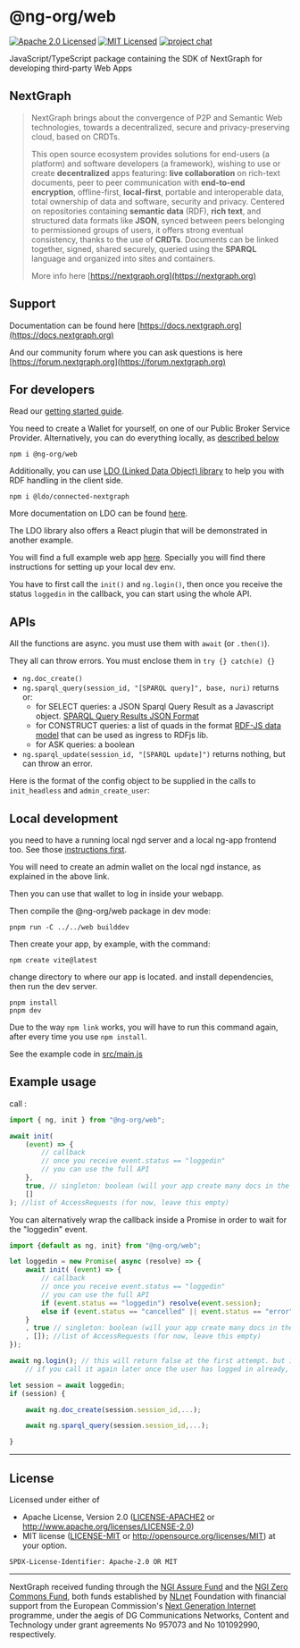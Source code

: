# @ng-org/web

[![Apache 2.0 Licensed][license-image]][license-link]
[![MIT Licensed][license-image2]][license-link2]
[![project chat](https://img.shields.io/badge/zulip-join_chat-brightgreen.svg)](https://forum.nextgraph.org)

JavaScript/TypeScript package containing the SDK of NextGraph for developing third-party Web Apps

## NextGraph

> NextGraph brings about the convergence of P2P and Semantic Web technologies, towards a decentralized, secure and privacy-preserving cloud, based on CRDTs.
>
> This open source ecosystem provides solutions for end-users (a platform) and software developers (a framework), wishing to use or create **decentralized** apps featuring: **live collaboration** on rich-text documents, peer to peer communication with **end-to-end encryption**, offline-first, **local-first**, portable and interoperable data, total ownership of data and software, security and privacy. Centered on repositories containing **semantic data** (RDF), **rich text**, and structured data formats like **JSON**, synced between peers belonging to permissioned groups of users, it offers strong eventual consistency, thanks to the use of **CRDTs**. Documents can be linked together, signed, shared securely, queried using the **SPARQL** language and organized into sites and containers.
>
> More info here [https://nextgraph.org](https://nextgraph.org)

## Support

Documentation can be found here [https://docs.nextgraph.org](https://docs.nextgraph.org)

And our community forum where you can ask questions is here [https://forum.nextgraph.org](https://forum.nextgraph.org)

## For developers

Read our [getting started guide](https://docs.nextgraph.org/en/getting-started/).

You need to create a Wallet for yourself, on one of our Public Broker Service Provider. Alternatively, you can do everything locally, as [described below](#local-development)

```
npm i @ng-org/web
```

Additionally, you can use [LDO (Linked Data Object) library](https://ldo.js.org/latest/guides/nextgraph/) to help you with RDF handling in the client side.

```
npm i @ldo/connected-nextgraph
```

More documentation on LDO can be found [here](https://www.npmjs.com/package/@ldo/connected-nextgraph).

The LDO library also offers a React plugin that will be demonstrated in another example.

You will find a full example web app [here](https://git.nextgraph.org/NextGraph/nextgraph-rs/src/branch/master/ng-sdk-js/example-webapp-vite).
Specially you will find there instructions for setting up your local dev env.

You have to first call the `init()` and `ng.login()`, then once you receive the status `loggedin` in the callback, you can start using the whole API.

## APIs

All the functions are async. you must use them with `await` (or `.then()`).

They all can throw errors. You must enclose them in `try {} catch(e) {}`

- `ng.doc_create()`
- `ng.sparql_query(session_id, "[SPARQL query]", base, nuri)` returns or:
    - for SELECT queries: a JSON Sparql Query Result as a Javascript object. [SPARQL Query Results JSON Format](https://www.w3.org/TR/sparql11-results-json/)
    - for CONSTRUCT queries: a list of quads in the format [RDF-JS data model](http://rdf.js.org/data-model-spec/) that can be used as ingress to RDFjs lib.
    - for ASK queries: a boolean
- `ng.sparql_update(session_id, "[SPARQL update]")` returns nothing, but can throw an error.

Here is the format of the config object to be supplied in the calls to `init_headless` and `admin_create_user`:

## Local development

you need to have a running local ngd server and a local ng-app frontend too. See those [instructions first](https://git.nextgraph.org/NextGraph/nextgraph-rs/src/branch/master/DEV.md#first-run).

You will need to create an admin wallet on the local ngd instance, as explained in the above link.

Then you can use that wallet to log in inside your webapp.

Then compile the @ng-org/web package in dev mode:

```
pnpm run -C ../../web builddev
```

Then create your app, by example, with the command:

```
npm create vite@latest
```

change directory to where our app is located. and install dependencies, then run the dev server.

```
pnpm install
pnpm dev
```

Due to the way `npm link` works, you will have to run this command again, after every time you use `npm install`.

See the example code in [src/main.js](./src/main.js)

## Example usage

call :

```javascript
import { ng, init } from "@ng-org/web";

await init(
    (event) => {
        // callback
        // once you receive event.status == "loggedin"
        // you can use the full API
    },
    true, // singleton: boolean (will your app create many docs in the system, or should it be launched as a unique instance)
    []
); //list of AccessRequests (for now, leave this empty)
```

You can alternatively wrap the callback inside a Promise in order to wait for the "loggedin" event.

```javascript
import {default as ng, init} from "@ng-org/web";

let loggedin = new Promise( async (resolve) => {
    await init( (event) => {
        // callback
        // once you receive event.status == "loggedin"
        // you can use the full API
        if (event.status == "loggedin") resolve(event.session);
        else if (event.status == "cancelled" || event.status == "error") resolve(false);
    }
    , true // singleton: boolean (will your app create many docs in the system, or should it be launched as a unique instance)
    , []); //list of AccessRequests (for now, leave this empty)
});

await ng.login(); // this will return false at the first attempt. but it will open the wallet login page so the user can login.
    // if you call it again later once the user has logged in already, it will return true, and nothing more will happen

let session = await loggedin;
if (session) {

    await ng.doc_create(session.session_id,...);

    await ng.sparql_query(session.session_id,...);

}
```

---

## License

Licensed under either of

- Apache License, Version 2.0 ([LICENSE-APACHE2](LICENSE-APACHE2) or http://www.apache.org/licenses/LICENSE-2.0)
- MIT license ([LICENSE-MIT](LICENSE-MIT) or http://opensource.org/licenses/MIT)
  at your option.

`SPDX-License-Identifier: Apache-2.0 OR MIT`

---

NextGraph received funding through the [NGI Assure Fund](https://nlnet.nl/assure) and the [NGI Zero Commons Fund](https://nlnet.nl/commonsfund/), both funds established by [NLnet](https://nlnet.nl/) Foundation with financial support from the European Commission's [Next Generation Internet](https://ngi.eu/) programme, under the aegis of DG Communications Networks, Content and Technology under grant agreements No 957073 and No 101092990, respectively.

[license-image]: https://img.shields.io/badge/license-Apache2.0-blue.svg
[license-link]: https://git.nextgraph.org/NextGraph/nextgraph-rs/raw/branch/master/LICENSE-APACHE2
[license-image2]: https://img.shields.io/badge/license-MIT-blue.svg
[license-link2]: https://git.nextgraph.org/NextGraph/nextgraph-rs/src/branch/master/LICENSE-MIT
